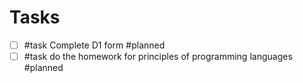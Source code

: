 # Tasks
- [ ] #task Complete D1 form #planned
- [ ] #task do the homework for principles of programming languages #planned